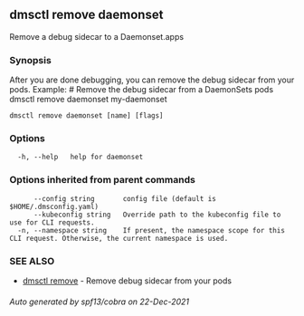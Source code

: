 ## dmsctl remove daemonset

Remove a debug sidecar to a Daemonset.apps

### Synopsis

After you are done debugging, you can remove the debug sidecar from your pods.
Example:
	# Remove the debug sidecar from a DaemonSets pods
	dmsctl remove daemonset my-daemonset

```
dmsctl remove daemonset [name] [flags]
```

### Options

```
  -h, --help   help for daemonset
```

### Options inherited from parent commands

```
      --config string       config file (default is $HOME/.dmsconfig.yaml)
      --kubeconfig string   Override path to the kubeconfig file to use for CLI requests.
  -n, --namespace string    If present, the namespace scope for this CLI request. Otherwise, the current namespace is used.
```

### SEE ALSO

* [dmsctl remove](dmsctl_remove.md)	 - Remove debug sidecar from your pods

###### Auto generated by spf13/cobra on 22-Dec-2021
